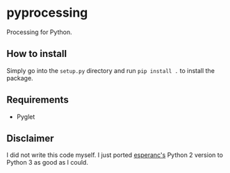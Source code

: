 # pyprocessing
Processing for Python.

## How to install
Simply go into the ```setup.py``` directory and run ```pip install .``` to install the package.

## Requirements
- Pyglet

## Disclaimer
I did not write this code myself. I just ported [esperanc's](https://github.com/esperanc) Python 2 version to Python 3 as good as I could.
